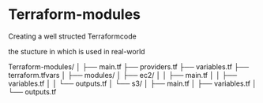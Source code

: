 # Terraform-modules
Creating a well structed Terraformcode


the stucture in which is used in real-world 

Terraform-modules/
│
├── main.tf
├── providers.tf
├── variables.tf
├── terraform.tfvars
│
├── modules/
│   ├── ec2/
│   │   ├── main.tf
│   │   ├── variables.tf
│   │   └── outputs.tf
│   └── s3/
│       ├── main.tf
│       ├── variables.tf
│       └── outputs.tf




